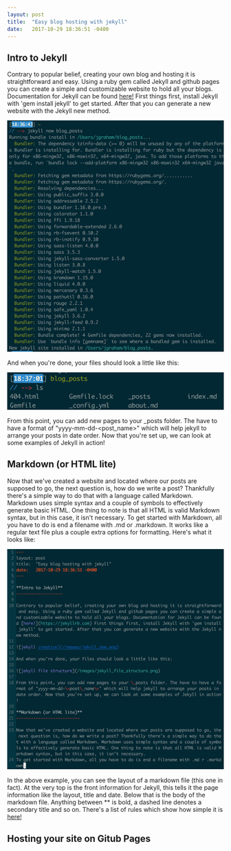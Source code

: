 ```yaml
---
layout: post
title:  "Easy blog hosting with jekyll"
date:   2017-10-29 18:36:51 -0400
---
```


**Intro to Jekyll**
-------------------

Contrary to popular belief, creating your own blog and hosting it is straightforward and easy. Using a ruby gem called Jekyll and github pages you can create a simple and customizable website to hold all your blogs. Documentation for Jekyll can be found [here!](https://jekyllrb.com) First things first, install Jekyll with 'gem install jekyll' to get started. After that you can generate a new website with the Jekyll new method. 

![jekyll creation](/images/jekyll_new.png)

And when you're done, your files should look a little like this:

![jekyll file structure](/images/jekyll_file_structure.png)

From this point, you can add new pages to your \_posts folder. The have to have a format of "yyyy-mm-dd-\<post\_name\>" which will help jekyll to arrange your posts in date order. Now that you're set up, we can look at some examples of Jekyll in action!

**Markdown (or HTML lite)**
--------------------------

Now that we've created a website and located where our posts are supposed to go, the next question is, how do we write a post? Thankfully there's a simple way to do that with a language called Markdown. Markdown uses simple syntax and a couple of symbols to effectively generate basic HTML. One thing to note is that all HTML is valid Markdown syntax, but in this case, it isn't necessary.
To get started with Markdown, all you have to do is end a filename with .md or .markdown. It works like a regular text file plus a couple extra options for formatting. Here's what it looks like: 

![some markdown](/images/markdown_example.png)

In the above example, you can see the layout of a markdown file (this one in fact). At the very top is the front information for Jekyll, this tells it the page information like the layout, title and date. Below that is the body of the markdown file. Anything between \*\* is bold, a dashed line denotes a secondary title and so on. There's a list of rules which show how simple it is [here!](https://github.com/adam-p/markdown-here/wiki/Markdown-Cheatsheet)

**Hosting your site on Gitub Pages**
------------------------------------
